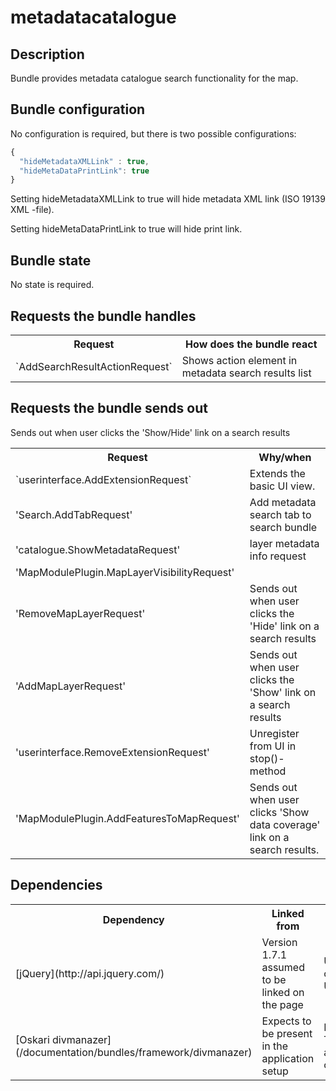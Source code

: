 # metadatacatalogue

## Description

Bundle provides metadata catalogue search functionality for the map.

## Bundle configuration

No configuration is required, but there is two possible configurations:

```javascript
{
  "hideMetadataXMLLink" : true,
  "hideMetaDataPrintLink": true
}
```

Setting hideMetadataXMLLink to true will hide metadata XML link (ISO 19139 XML -file).

Setting hideMetaDataPrintLink to true will hide print link.


## Bundle state

No state is required.

## Requests the bundle handles

<table class="table">
  <tr>
    <th>Request</th><th>How does the bundle react</th>
  </tr>
  <tr>
    <td>`AddSearchResultActionRequest`</td><td>Shows action element in metadata search results list</td>
  </tr>
</table>

## Requests the bundle sends out

<table class="table">
  <tr>
    <th>Request</th><th>Why/when</th>
  </tr>
  <tr>
    <td>`userinterface.AddExtensionRequest`</td><td>Extends the basic UI view.</td>
  </tr>
  <tr>
    <td>'Search.AddTabRequest'</td><td>Add metadata search tab to search bundle</td>
  </tr>
  <tr>
    <td>'catalogue.ShowMetadataRequest'</td><td>layer metadata info request</td>
  </tr>
  <tr>
    <td>'MapModulePlugin.MapLayerVisibilityRequest'</td>Sends out when user clicks the 'Show/Hide' link on a search results<td></td>
  </tr>
  <tr>
    <td>'RemoveMapLayerRequest'</td><td>Sends out when user clicks the 'Hide' link on a search results</td>
  </tr>
  <tr>
    <td>'AddMapLayerRequest'</td><td>Sends out when user clicks the 'Show' link on a search results</td>
  </tr>
  <tr>
    <td>'userinterface.RemoveExtensionRequest'</td><td>Unregister from UI in stop()-method</td>
  </tr>
  <tr>
    <td>'MapModulePlugin.AddFeaturesToMapRequest'</td><td>Sends out when user clicks 'Show data coverage' link on a search results.</td>
  </tr>
</table>

## Dependencies

<table class="table">
  <tr>
    <th>Dependency</th><th>Linked from</th><th>Purpose</th>
  </tr>
  <tr>
    <td> [jQuery](http://api.jquery.com/) </td>
    <td> Version 1.7.1 assumed to be linked on the page</td>
    <td> Used to create the UI</td>
  </tr>
  <tr>
    <td> [Oskari divmanazer](/documentation/bundles/framework/divmanazer)</td>
    <td> Expects to be present in the application setup </td>
    <td> For Tile/Flyout and other UI components</td>
  </tr>
</table>